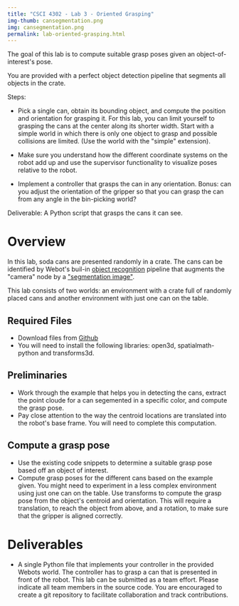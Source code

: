 ```yaml
---
title: "CSCI 4302 - Lab 3 - Oriented Grasping"
img-thumb: cansegmentation.png
img: cansegmentation.png
permalink: lab-oriented-grasping.html
---
```


The goal of this lab is to compute suitable grasp poses given an object-of-interest's pose.

You are provided with a perfect object detection pipeline that segments all objects in the crate.

Steps:

* Pick a single can, obtain its bounding object, and compute the position and orientation for grasping it. For this lab, you can limit yourself to grasping the cans at the center along its shorter width. Start with a simple world in which there is only one object to grasp and possible collisions are limited.
(Use the world with the "simple" extension). 

* Make sure you understand how the different coordinate systems on the robot add up and use the supervisor functionality to visualize poses relative to the robot.

* Implement a controller that grasps the can in any orientation. Bonus: can you adjust the orientation of the gripper so that you can grasp the can from any angle in the bin-picking world?

Deliverable: A Python script that grasps the cans it can see.

# Overview

In this lab, soda cans are presented randomly in a crate. The cans can be identified by Webot's buil-in [object recognition](https://www.cyberbotics.com/doc/reference/recognition) pipeline that augments the "camera" node by a ["segmentation image"](https://www.cyberbotics.com/doc/reference/camera#wb_camera_recognition_get_segmentation_image).
   
This lab consists of two worlds: an environment with a crate full of randomly placed cans and another environment with just one can on the table. 

## Required Files

- Download files from [Github](https://github.com/Introduction-to-Autonomous-Robots/labs/tree/main/csci4302manipulation/lab3_orientedgrasping)
- You will need to install the following libraries: open3d, spatialmath-python and transforms3d.

## Preliminaries

- Work through the example that helps you in detecting the cans, extract the point cloude for a can segemented in a specific color, and compute the grasp pose.
- Pay close attention to the way the centroid locations are translated into the robot's base frame. You will need to complete this computation.  



## Compute a grasp pose

- Use the existing code snippets to determine a suitable grasp pose based off an object of interest. 
- Compute grasp poses for the different cans based on the example given. You might need to experiment in a less complex environment using just one can on the table. Use transforms to compute the grasp pose from the object's centroid and orientation. This will require a translation, to reach the object from above, and a rotation, to make sure that the gripper is aligned correctly. 


# Deliverables

- A single Python file that implements your controller in the provided Webots world. The controller has to grasp a can that is presented in front of the robot. This lab can be submitted as a team effort. Please indicate all team members in the source code. You are encouraged to create a git repository to facilitate collaboration and track contributions. 
